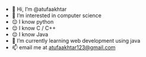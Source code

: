 - 👋 Hi, I’m @atufaakhtar
- 👀 I’m interested in computer science
- 😌 I know python
- 😌 I know C / C++
- 😌 I know Java
- 🌱 I’m currently learning web development using java
- 📫  email me at atufaakhtar123@gmail.com

<!---
atufaakhtar/atufaakhtar is a ✨ special ✨ repository because its `README.md` (this file) appears on your GitHub profile.
You can click the Preview link to take a look at your changes.
--->

